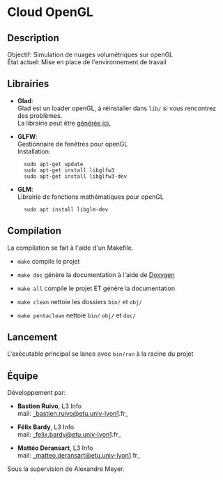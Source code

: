 # Cloud OpenGL

## Description

Objectif: Simulation de nuages volumétriques sur openGL \
État actuel: Mise en place de l'environnement de travail

## Librairies

* **Glad**: \
 Glad est un loader openGL, à réinstaller dans `lib/` si vous rencontrez des problèmes. \
 La librairie peut être [générée ici.](https://glad.dav1d.de/)

* **GLFW**: \
 Gestionnaire de fenêtres pour openGL \
 Installation:

        sudo apt-get update
        sudo apt-get install libglfw3
        sudo apt-get install libglfw3-dev

* **GLM**: \
Librairie de fonctions mathématiques pour openGL

        sudo apt install libglm-dev

## Compilation

La compilation se fait à l'aide d'un Makefile.

* `make` compile le projet
* `make doc` génère la documentation à l'aide de [Doxygen](https://www.doxygen.nl/index.html)

* `make all` compile le projet ET génère la documentation
* `make clean` nettoie les dossiers `bin/` et `obj/`
* `make pentaclean` nettoie `bin/` `obj/` et `doc/`

## Lancement

L'exécutable principal se lance avec `bin/run` à la racine du projet

## Équipe

Développement par:

* **Bastien Ruivo**, L3 Info \
mail: _bastien.ruivo@etu.univ-lyon1.fr_

* **Félix Bardy**, L3 Info \
mail: _felix.bardy@etu.univ-lyon1.fr_

* **Mattéo Deransart**, L3 Info \
mail: _matteo.deransart@etu.univ-lyon1.fr_

Sous la supervision de Alexandre Meyer.
